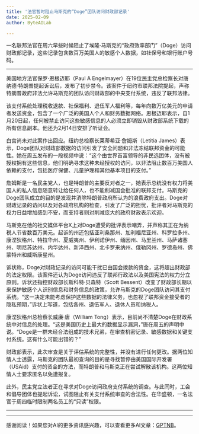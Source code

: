 ```yaml
---
title: '法官暂时阻止马斯克的“Doge”团队访问财政部记录'
date: 2025-02-09
author: ByteAILab

---
```


一名联邦法官在周六早些时候阻止了埃隆·马斯克的“政府效率部门”（Doge）访问财政部记录，这些记录包含数百万美国人的敏感个人数据，如社保号和银行账户号码。

---
美国地方法官保罗·恩根迈耶（Paul A Engelmayer）在19位民主党总检察长对唐纳德·特朗普提起诉讼后，发布了初步禁令。该案件于纽约市联邦法院提起，声称特朗普政府非法允许马斯克的团队访问财政部的中央支付系统，违反了联邦法律。

该支付系统处理税收退款、社保福利、退伍军人福利等，每年向数万亿美元的申请者发送资金，包含了一个广泛的美国人个人和财务数据网络。恩根迈耶表示，自1月20日起，任何被禁止访问这些敏感信息的人必须立即销毁从财政部系统下载的所有信息副本。他还为2月14日安排了听证会。

白宫尚未对此案作出回应。纽约总检察长莱蒂希亚·詹姆斯（Letitia James）表示，Doge团队对财政部数据的访问引发了安全问题和非法冻结联邦资金的可能性。她在周五发布的一段视频中说：“这个由世界首富领导的非民选团体，没有被授权拥有这些信息，他们明确寻求这种未经授权的访问，以非法阻止数百万美国人依赖的支付，包括医疗保健、儿童护理和其他基本项目的支付。”

詹姆斯是一名民主党人，也是特朗普的主要反对者之一，她表示总统没有权力将美国人的私人信息随意转让给任何人，也不能削减国会批准的联邦支付。马斯克的Doge团队成立的目的是发现并消除特朗普政府所认为的浪费政府支出。Doge对财政记录的访问以及对各政府机构的检查，引发了广泛的担忧，批评者对马斯克的权力日益增加感到不安，而支持者则对削减庞大的政府财政表示欢迎。

马斯克在他的社交媒体平台X上对Doge遭受的批评表示嘲弄，并声称其正在为纳税人节省数百万美元。起诉的州还包括亚利桑那州、加利福尼亚州、科罗拉多州、康涅狄格州、特拉华州、夏威夷州、伊利诺伊州、缅因州、马里兰州、马萨诸塞州、明尼苏达州、内华达州、新泽西州、北卡罗来纳州、俄勒冈州、罗德岛州、佛蒙特州和威斯康星州。

诉状称，Doge对财政记录的访问可能干扰已由国会拨款的资金，这将超出财政部的法定权限。该案件还认为Doge访问违反了联邦行政法以及美国宪法的权力分立原则。诉状还指控财政部长斯科特·贝森特（Scott Bessent）改变了财政部长期以来保护敏感个人识别信息和财务信息的政策，允许马斯克的Doge团队访问其支付系统。“这一决定未能考虑保护这些数据的法律义务，也忽视了联邦资金接受者的隐私预期，”诉状上写道，包括各州、退伍军人、退休人员和纳税人。

康涅狄格州总检察长威廉·唐（William Tong）表示，目前尚不清楚Doge在财政系统中对信息的处理。“这是美国历史上最大的数据显示漏洞，”唐在周五的声明中说。“Doge是一群未经合法组成的技术兄弟，在审查机密记录、敏感数据和关键支付系统。这有什么可能出错的？”

财政部表示，此次审查是关于评估系统的完整性，并没有进行任何更改。据两位知情人士透露，马斯克的团队最初查询的目的是寻找暂停由美国国际开发署（USAid）支付的资金的方法，而特朗普和马斯克正在尝试解散该机构。这两位知情人士要求匿名以免遭报复。

此外，民主党立法者正在寻求对Doge访问政府支付系统的调查。与此同时，工会和倡导团体也提起诉讼，试图阻止有关支付系统审查的合法性。在华盛顿，一名法官于周四临时限制两名员工的“只读”权限。

---
---
感谢阅读！如果您对AI的更多资讯感兴趣，可以查看更多AI文章：[GPTNB](https://gptnb.com)。